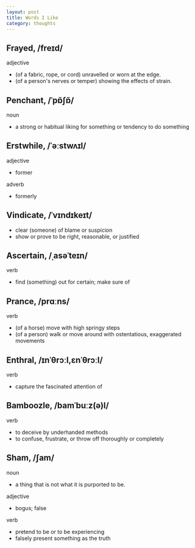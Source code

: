 ```yaml
---
layout: post
title: Words I Like
category: thoughts
---
```


## Frayed, /freɪd/

adjective
- (of a fabric, rope, or cord) unravelled or worn at the edge.
- (of a person's nerves or temper) showing the effects of strain.

## Penchant, /ˈpɒ̃ʃɒ̃/

noun
- a strong or habitual liking for something or tendency to do something

## Erstwhile, /ˈəːstwʌɪl/

adjective
- former

adverb
- formerly

## Vindicate, /ˈvɪndɪkeɪt/

- clear (someone) of blame or suspicion
- show or prove to be right, reasonable, or justified

## Ascertain, /ˌasəˈteɪn/

verb
- find (something) out for certain; make sure of

## Prance, /prɑːns/

verb
- (of a horse) move with high springy steps
- (of a person) walk or move around with ostentatious, exaggerated movements

## Enthral, /ɪnˈθrɔːl,ɛnˈθrɔːl/

verb
- capture the fascinated attention of

## Bamboozle, /bamˈbuːz(ə)l/

verb
- to deceive by underhanded methods
- to confuse, frustrate, or throw off thoroughly or completely

## Sham, /ʃam/

noun
- a thing that is not what it is purported to be.

adjective
- bogus; false

verb
- pretend to be or to be experiencing
- falsely present something as the truth